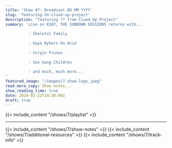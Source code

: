 ```yaml
---
title: 'Show #7: Broadcast DD MM YYYY'
slug: 'featuring-XX-clued-up-project'
description: "featuring ?? from Clued Up Project"
summary: 'Live on K107, THE SUNDOWN SESSIONS returns with...
 
          - Skeletal Family
                    
          - Gaye Bykers On Acid
          
          - Virgin Prunes
          
          - Sex Gang Children
          
          - and much, much more...
'
featured_image: "/images/7-show-logo.jpeg"
read_more_copy: Show notes...
show_reading_time: true
date: 2024-01-22T14:30:09Z
draft: true
---
```

{{< include_content "/shows/7/playlist" >}}

---

{{< include_content "/shows/7/show-notes" >}}
{{< include_content "/shows/7/additional-resources" >}}
{{< include_content "/shows/7/track-info" >}}